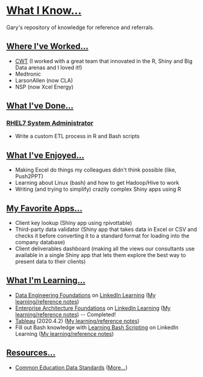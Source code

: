 # [What I Know...][1]
Gary's repository of knowledge for reference and referrals. 

## [Where I've Worked...][2]

* [CWT](https://www.mycwt.com/) (I worked with a great team that innovated in the R, Shiny and Big Data arenas and I loved it!)
* Medtronic
* LarsonAllen (now CLA)
* NSP (now Xcel Energy)

## [What I've Done...][21]

### [RHEL7 System Administrator][22]

* Write a custom ETL process in R and Bash scripts

## [What I've Enjoyed...][3]

* Making Excel do things my colleagues didn't think possible (like, Push2PPT)
* Learning about Linux (bash) and how to get Hadoop/Hive to work
* Writing (and trying to simplify) crazily complex Shiny apps using R

## [My Favorite Apps...][4]

* Client key lookup (Shiny app using rpivottable)
* Third-party data validator (Shiny app that takes data in Excel or CSV and checks it before converting it to a standard format for loading into the company database)
* Client deliverables dashboard (making all the views our consultants use available in a single Shiny app that lets them explore the best way to present data to their clients)

## [What I'm Learning...][18]

* [Data Engineering Foundations][WilDef] on [LinkedIn Learning](https://www.linkedin.com/learning/data-engineering-foundations) ([My learning/reference notes](https://github.com/garywhiteford/whatIknow/blob/main/docs/Notes-Data_Engineering_Foundations.md))
* [Enterprise Architecture Foundations][32] on [LinkedIn Learning](https://www.linkedin.com/learning/enterprise-architecture-foundations) ([My learning/reference notes](https://github.com/garywhiteford/whatIknow/blob/main/docs/Notes-Enterprise_Architecture_Foundations.md)) -- Completed!
* [Tableau][19] (2020.4.2) ([My learning/reference notes](https://github.com/garywhiteford/whatIknow/blob/main/docs/Notes-Tableau_Essential_Training.pdf))
* Fill out Bash knowledge with [Learning Bash Scripting][20] on LinkedIn Learning ([My learning/reference notes](https://github.com/garywhiteford/whatIknow/blob/main/docs/Notes-Learning_Bash_Scripting.pdf))

## [Resources...][12]

* [Common Education Data Standards](https://ceds.ed.gov/relatedInitiatives.aspx) ([More...][13])

[1]: https://app.thebrain.com/brains/9fa1ab0a-92d5-7e37-b20c-96a1f84461c0/thoughts/e03f4f88-6b12-5163-9918-8968e8858e1a/notes
[2]: https://app.thebrain.com/brains/9fa1ab0a-92d5-7e37-b20c-96a1f84461c0/thoughts/c5df7aef-27dd-5f1c-b1ec-b8c9864f5edb/notes
[3]: https://app.thebrain.com/brains/9fa1ab0a-92d5-7e37-b20c-96a1f84461c0/thoughts/aacd836d-d87a-575e-a2cf-9d4afef3bb6c/notes
[4]: https://app.thebrain.com/brains/9fa1ab0a-92d5-7e37-b20c-96a1f84461c0/thoughts/ca68fc40-1436-52e3-908a-1d7ccb552a21/notes
[12]: https://app.thebrain.com/brains/9fa1ab0a-92d5-7e37-b20c-96a1f84461c0/thoughts/5fdf514c-ddde-5ec8-a600-2d356a902623/notes
[13]: https://app.thebrain.com/brains/9fa1ab0a-92d5-7e37-b20c-96a1f84461c0/thoughts/72b2505d-c097-5f34-b8c0-256d91b0cb13/notes
[18]: https://app.thebrain.com/brains/9fa1ab0a-92d5-7e37-b20c-96a1f84461c0/thoughts/b398de89-ea06-527f-8c40-b446dc61a33c/notes
[19]: https://app.thebrain.com/brains/9fa1ab0a-92d5-7e37-b20c-96a1f84461c0/thoughts/4edf4c7a-4ea0-50a0-ae9e-b6fd558cfa37/notes
[20]: https://app.thebrain.com/brains/9fa1ab0a-92d5-7e37-b20c-96a1f84461c0/thoughts/5b2d2310-e3be-5784-b961-772fd354e855/notes
[21]: https://app.thebrain.com/brains/9fa1ab0a-92d5-7e37-b20c-96a1f84461c0/thoughts/82d64e00-eb0b-5920-b331-d29df560f9cf/notes
[22]: https://app.thebrain.com/brains/9fa1ab0a-92d5-7e37-b20c-96a1f84461c0/thoughts/194ed16e-10e5-5256-9667-029ca6964c86/notes
[32]: https://app.thebrain.com/brains/9fa1ab0a-92d5-7e37-b20c-96a1f84461c0/thoughts/0f4462d3-b201-58f3-b3c2-a4f92baed7ec/notes
[WilDef]: https://app.thebrain.com/brains/9fa1ab0a-92d5-7e37-b20c-96a1f84461c0/thoughts/7ccfa136-e3c1-5cb2-9a52-2a0efa76363b/notes

